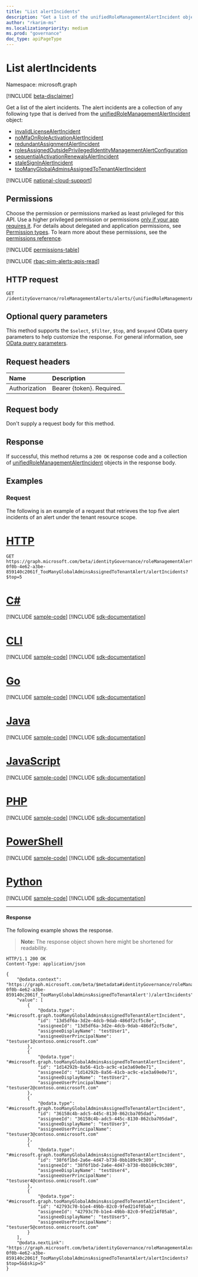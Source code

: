 ```yaml
---
title: "List alertIncidents"
description: "Get a list of the unifiedRoleManagementAlertIncident objects and their properties."
author: "rkarim-ms"
ms.localizationpriority: medium
ms.prod: "governance"
doc_type: apiPageType
---
```


# List alertIncidents
Namespace: microsoft.graph

[!INCLUDE [beta-disclaimer](../../includes/beta-disclaimer.md)]

Get a list of the alert incidents. The alert incidents are a collection of any following type that is derived from the [unifiedRoleManagementAlertIncident](../resources/unifiedrolemanagementalertincident.md) object:

- [invalidLicenseAlertIncident](../resources/invalidlicensealertincident.md)
- [noMfaOnRoleActivationAlertIncident](../resources/nomfaonroleactivationalertincident.md)
- [redundantAssignmentAlertIncident](../resources/redundantassignmentalertincident.md)
- [rolesAssignedOutsidePrivilegedIdentityManagementAlertConfiguration](../resources/rolesassignedoutsideprivilegedidentitymanagementalertconfiguration.md)
- [sequentialActivationRenewalsAlertIncident](../resources/sequentialactivationrenewalsalertincident.md)
- [staleSignInAlertIncident](../resources/stalesigninalertincident.md)
- [tooManyGlobalAdminsAssignedToTenantAlertIncident](../resources/toomanyglobaladminsassignedtotenantalertincident.md)


[!INCLUDE [national-cloud-support](../../includes/global-only.md)]

## Permissions
Choose the permission or permissions marked as least privileged for this API. Use a higher privileged permission or permissions [only if your app requires it](/graph/permissions-overview#best-practices-for-using-microsoft-graph-permissions). For details about delegated and application permissions, see [Permission types](/graph/permissions-overview#permission-types). To learn more about these permissions, see the [permissions reference](/graph/permissions-reference).

<!-- { "blockType": "permissions", "name": "unifiedrolemanagementalert_list_alertincidents" } -->
[!INCLUDE [permissions-table](../includes/permissions/unifiedrolemanagementalert-list-alertincidents-permissions.md)]

[!INCLUDE [rbac-pim-alerts-apis-read](../includes/rbac-for-apis/rbac-pim-alerts-apis-read.md)]

## HTTP request

<!-- {
  "blockType": "ignored"
}
-->
``` http
GET /identityGovernance/roleManagementAlerts/alerts/{unifiedRoleManagementAlertId}/alertIncidents
```

## Optional query parameters
This method supports the `$select`, `$filter`, `$top`, and `$expand` OData query parameters to help customize the response. For general information, see [OData query parameters](/graph/query-parameters).

## Request headers
|Name|Description|
|:---|:---|
|Authorization|Bearer {token}. Required.|

## Request body
Don't supply a request body for this method.

## Response

If successful, this method returns a `200 OK` response code and a collection of [unifiedRoleManagementAlertIncident](../resources/unifiedrolemanagementalertincident.md) objects in the response body.

## Examples

### Request
The following is an example of a request that retrieves the top five alert incidents of an alert under the tenant resource scope.
# [HTTP](#tab/http)
<!-- {
  "blockType": "request",
  "name": "list_unifiedrolemanagementalertincident"
}
-->
``` http
GET https://graph.microsoft.com/beta/identityGovernance/roleManagementAlerts/alerts/DirectoryRole_67b47f38-0f0b-4e62-a3be-859140c2061f_TooManyGlobalAdminsAssignedToTenantAlert/alertIncidents?$top=5
```

# [C#](#tab/csharp)
[!INCLUDE [sample-code](../includes/snippets/csharp/list-unifiedrolemanagementalertincident-csharp-snippets.md)]
[!INCLUDE [sdk-documentation](../includes/snippets/snippets-sdk-documentation-link.md)]

# [CLI](#tab/cli)
[!INCLUDE [sample-code](../includes/snippets/cli/list-unifiedrolemanagementalertincident-cli-snippets.md)]
[!INCLUDE [sdk-documentation](../includes/snippets/snippets-sdk-documentation-link.md)]

# [Go](#tab/go)
[!INCLUDE [sample-code](../includes/snippets/go/list-unifiedrolemanagementalertincident-go-snippets.md)]
[!INCLUDE [sdk-documentation](../includes/snippets/snippets-sdk-documentation-link.md)]

# [Java](#tab/java)
[!INCLUDE [sample-code](../includes/snippets/java/list-unifiedrolemanagementalertincident-java-snippets.md)]
[!INCLUDE [sdk-documentation](../includes/snippets/snippets-sdk-documentation-link.md)]

# [JavaScript](#tab/javascript)
[!INCLUDE [sample-code](../includes/snippets/javascript/list-unifiedrolemanagementalertincident-javascript-snippets.md)]
[!INCLUDE [sdk-documentation](../includes/snippets/snippets-sdk-documentation-link.md)]

# [PHP](#tab/php)
[!INCLUDE [sample-code](../includes/snippets/php/list-unifiedrolemanagementalertincident-php-snippets.md)]
[!INCLUDE [sdk-documentation](../includes/snippets/snippets-sdk-documentation-link.md)]

# [PowerShell](#tab/powershell)
[!INCLUDE [sample-code](../includes/snippets/powershell/list-unifiedrolemanagementalertincident-powershell-snippets.md)]
[!INCLUDE [sdk-documentation](../includes/snippets/snippets-sdk-documentation-link.md)]

# [Python](#tab/python)
[!INCLUDE [sample-code](../includes/snippets/python/list-unifiedrolemanagementalertincident-python-snippets.md)]
[!INCLUDE [sdk-documentation](../includes/snippets/snippets-sdk-documentation-link.md)]

---

#### Response
The following example shows the response.
>**Note:** The response object shown here might be shortened for readability.
<!-- {
  "blockType": "response",
  "truncated": true,
  "@odata.type": "Collection(microsoft.graph.unifiedRoleManagementAlertIncident)"
}
-->
``` http
HTTP/1.1 200 OK
Content-Type: application/json

{
    "@odata.context": "https://graph.microsoft.com/beta/$metadata#identityGovernance/roleManagementAlerts/alerts('DirectoryRole_67b47f38-0f0b-4e62-a3be-859140c2061f_TooManyGlobalAdminsAssignedToTenantAlert')/alertIncidents",
    "value": [
        {
            "@odata.type": "#microsoft.graph.tooManyGlobalAdminsAssignedToTenantAlertIncident",
            "id": "13d5df6a-3d2e-4dcb-9dab-486df2cf5c8e",
            "assigneeId": "13d5df6a-3d2e-4dcb-9dab-486df2cf5c8e",
            "assigneeDisplayName": "testUser1",
            "assigneeUserPrincipalName": "testuser1@contoso.onmicrosoft.com"
        },
        {
            "@odata.type": "#microsoft.graph.tooManyGlobalAdminsAssignedToTenantAlertIncident",
            "id": "1d14292b-8a56-41cb-ac9c-e1e3a69e0e71",
            "assigneeId": "1d14292b-8a56-41cb-ac9c-e1e3a69e0e71",
            "assigneeDisplayName": "testUser2",
            "assigneeUserPrincipalName": "testuser2@contoso.onmicrosoft.com"
        },
        {
            "@odata.type": "#microsoft.graph.tooManyGlobalAdminsAssignedToTenantAlertIncident",
            "id": "36158c4b-adc5-445c-8130-862cba705dad",
            "assigneeId": "36158c4b-adc5-445c-8130-862cba705dad",
            "assigneeDisplayName": "testUser3",
            "assigneeUserPrincipalName": "testuser3@contoso.onmicrosoft.com"
        },
        {
            "@odata.type": "#microsoft.graph.tooManyGlobalAdminsAssignedToTenantAlertIncident",
            "id": "38f6f1bd-2a6e-4d47-b738-0bb189c9c389",
            "assigneeId": "38f6f1bd-2a6e-4d47-b738-0bb189c9c389",
            "assigneeDisplayName": "testUser4",
            "assigneeUserPrincipalName": "testuser4@contoso.onmicrosoft.com"
        },
        {
            "@odata.type": "#microsoft.graph.tooManyGlobalAdminsAssignedToTenantAlertIncident",
            "id": "42793c70-b1e4-49bb-82c0-9fed214f05ab",
            "assigneeId": "42793c70-b1e4-49bb-82c0-9fed214f05ab",
            "assigneeDisplayName": "testUser5",
            "assigneeUserPrincipalName": "testuser5@contoso.onmicrosoft.com"
        }
    ],
    "@odata.nextLink": "https://graph.microsoft.com/beta/identityGovernance/roleManagementAlerts/alerts/DirectoryRole_67b47f38-0f0b-4e62-a3be-859140c2061f_TooManyGlobalAdminsAssignedToTenantAlert/alertIncidents?$top=5&$skip=5"
}
```

